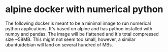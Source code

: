 # alpine docker with numerical python
The following docker is meant to be a minimal image to run numerical
python applications. It's based on alpine and has python installed 
with numpy and pandas. The image will be flattened and it's total 
compressed size ~58MB. This might not seem too small, however, a
similar ubuntu/debian will land on several hundred of MBs.